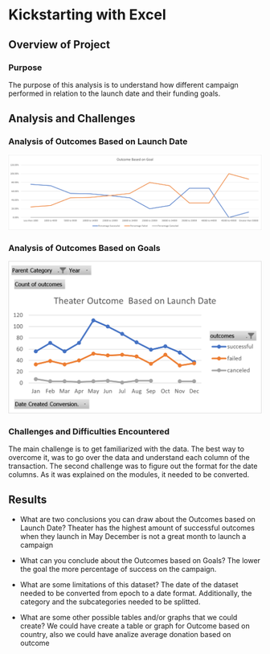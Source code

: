 # Kickstarting with Excel

## Overview of Project

### Purpose
The purpose of this analysis is to understand how different campaign performed in relation to the launch date and their funding goals.

## Analysis and Challenges

### Analysis of Outcomes Based on Launch Date

![LaunchDate](https://github.com/bernardinoe/kickstarter-analysis/blob/main/Resources/Outcomes_vs_Goals.png)

### Analysis of Outcomes Based on Goals

![Goals](https://github.com/bernardinoe/kickstarter-analysis/blob/main/Resources/Theater_Outcomes_vs_Launch.png)

### Challenges and Difficulties Encountered
The main challenge is to get familiarized with the data. The best way to overcome it, was to go over the data and understand each column of the transaction. The second challenge was to figure out the format for the date columns. As it was explained on the modules, it needed to be converted. 

## Results

- What are two conclusions you can draw about the Outcomes based on Launch Date?
Theater has the highest amount of successful outcomes when they launch in May
December is not a great month to launch a campaign

- What can you conclude about the Outcomes based on Goals?
The lower the goal the more percentage of success on the campaign. 

- What are some limitations of this dataset?
The date of the dataset needed to be converted from epoch to a date format. Additionally, the category and the subcategories needed to be splitted.

- What are some other possible tables and/or graphs that we could create?
We could have create a table or graph for Outcome based on country, also we could have analize average donation based on outcome